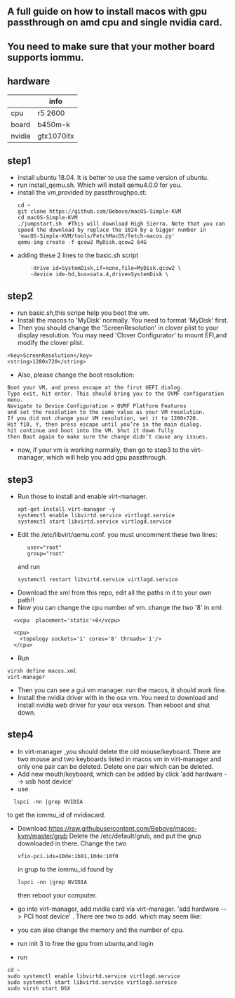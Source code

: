 ## A full guide on how to install macos with gpu passthrough on amd cpu and single nvidia card.
## You need to make sure that your mother board supports iommu.
## hardware

|      |  info                                              |
| -------- | ----------------------------------------------------- |
| cpu | r5 2600                 |
| board | b450m-k            |
| nvidia | gtx1070itx          |

## 
## step1
* install ubuntu 18.04. It is better to use the same version of ubuntu.
* run install_qemu.sh. Which will install qemu4.0.0 for you.
* install the vm,provided by passthroughpo.st:
    ```text
    cd ~
    git clone https://github.com/Bebove/macOS-Simple-KVM
    cd macOS-Simple-KVM
    ./jumpstart.sh  #This will download High Sierra. Note that you can speed the download by replace the 1024 by a bigger number in  'macOS-Simple-KVM/tools/FetchMacOS/fetch-macos.py'
    qemu-img create -f qcow2 MyDisk.qcow2 64G
    ```
* adding these 2 lines to the  basic.sh script
     ```text
         -drive id=SystemDisk,if=none,file=MyDisk.qcow2 \
         -device ide-hd,bus=sata.4,drive=SystemDisk \
     ```
## 
## step2
* run basic.sh,this scripe help you boot the vm.
* Install the macos to 'MyDisk' normally. You need to format 'MyDisk' first.
* Then you should change the 'ScreenResolution' in clover plist to your display resolution. You may need 'Clover Configurator' to mount EFI,and modify the clover plist.
```text
<key>ScreenResolution</key>
<string>1280x720</string>
```
* Also, please change the boot resolution: 
```text
Boot your VM, and press escape at the first UEFI dialog. 
Type exit, hit enter. This should bring you to the OVMF configuration menu. 
Navigate to Device Configuration > OVMF Platform Features
and set the resolution to the same value as your VM resolution. 
If you did not change your VM resolution, set it to 1280×720. 
Hit f10, Y, then press escape until you’re in the main dialog. 
hit continue and boot into the VM. Shut it down fully
then Boot again to make sure the change didn’t cause any issues.
```
* now, if your vm is working normally, then go to step3 to the virt-manager, which will help you add gpu passthrough.


## 
## step3
* Run those to install and enable virt-manager.
  ```text
  apt-get install virt-manager -y
  systemctl enable libvirtd.service virtlogd.service
  systemctl start libvirtd.service virtlogd.service
  ```
* Edit the /etc/libvirt/qemu.conf. you must uncomment these two lines:
   ```text
      user="root"
      group="root"
   ```
   and run 
   ```text
   systemctl restart libvirtd.service virtlogd.service
   ```
* Download the xml from this repo, edit all the paths in it to your own path!!
* Now you can change the cpu number of vm. change the two '8' in xml:
```text
  <vcpu  placement='static'>8</vcpu>
```
```text
  <cpu>
    <topology sockets='1' cores='8' threads='1'/>
  </cpu>
```
* Run 
 ```text
 virsh define macos.xml
 virt-manager
 ```
* Then you can see a gui vm manager. run the macos, it should work fine.
* Install the nvidia driver with in the osx vm. You need to download and install nvidia web driver for your osx verson. Then reboot and shut down.

## 
## step4
* In virt-manager ,you should delete the old mouse/keyboard. There are two mouse and two keyboards listed in macos vm in virt-manager and only one pair can be deleted. Delete one pair which can be deleted.
* Add new mouth/keyboard, which can be added by click 'add hardware --> usb host device'
* use 
```text
  lspci -nn |grep NVIDIA
```
  to get the iommu_id of nvidiacard. 
* Download https://raw.githubusercontent.com/Bebove/macos-kvm/master/grub
  Delete the /etc/default/grub, and put the grup downloaded in there. Change the two 
  ```text
  vfio-pci.ids=10de:1b81,10de:10f0
  ```
  in grup to the iommu_id found by 
  ```text
  lspci -nn |grep NVIDIA
  ```
  then reboot your computer.
* go into virt-manager, add nvidia card via virt-manager. 'add hardware --> PCI host device' . There are two to add.
 which may seem like:
 
* you can also change the memory and the number of cpu.
* run init 3 to free the gpu from ubuntu,and login
* run 
```
cd ~
sudo systemctl enable libvirtd.service virtlogd.service
sudo systemctl start libvirtd.service virtlogd.service
sudo virsh start OSX
```

